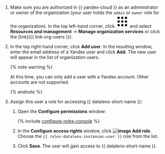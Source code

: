 1. Make sure you are authorized in {{ yandex-cloud }} as an administrator or owner of the organization (your user holds the `admin` or `owner` role for the organization). In the top left-hand corner, click ![image](../../../_assets/datalens/all-services.svg) and select **Resources and management** → **Manage organization services** or click the [link]({{ link-org-users }}).

1. In the top right-hand corner, click **Add user**. In the resulting window, enter the email address of a Yandex user and click **Add**. The new user will appear in the list of organization users.

   {% note warning %}

   At this time, you can only add a user with a Yandex account. Other accounts are not supported.

   {% endnote %}

1. Assign this user a role for accessing {{ datalens-short-name }}:

   1. Open the **Configure permissions** window:

      {% include [configure-roles-console](../../iam/configure-roles-console.md) %}
   1. In the **Configure access rights** window, click **![image](../../../_assets/plus-sign.svg) Add role**. Choose the `{{ roles-datalens-instances-user }}` role from the list.
   1. Click **Save**. The user will gain access to {{ datalens-short-name }}.
